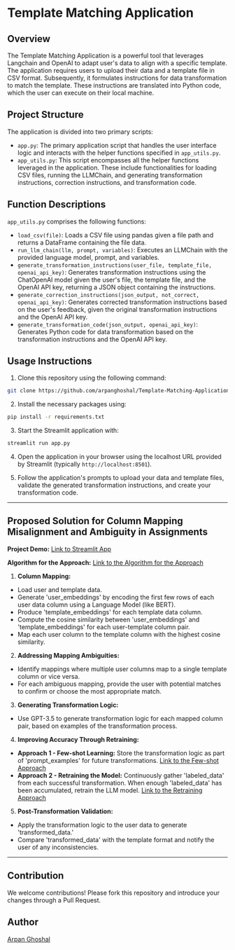 # Template Matching Application

## Overview

The Template Matching Application is a powerful tool that leverages Langchain and OpenAI to adapt user's data to align with a specific template. The application requires users to upload their data and a template file in CSV format. Subsequently, it formulates instructions for data transformation to match the template. These instructions are translated into Python code, which the user can execute on their local machine.

## Project Structure

The application is divided into two primary scripts:

- `app.py`: The primary application script that handles the user interface logic and interacts with the helper functions specified in `app_utils.py`.
- `app_utils.py`: This script encompasses all the helper functions leveraged in the application. These include functionalities for loading CSV files, running the LLMChain, and generating transformation instructions, correction instructions, and transformation code.

## Function Descriptions

`app_utils.py` comprises the following functions:

- `load_csv(file)`: Loads a CSV file using pandas given a file path and returns a DataFrame containing the file data.
- `run_llm_chain(llm, prompt, variables)`: Executes an LLMChain with the provided language model, prompt, and variables.
- `generate_transformation_instructions(user_file, template_file, openai_api_key)`: Generates transformation instructions using the ChatOpenAI model given the user's file, the template file, and the OpenAI API key, returning a JSON object containing the instructions.
- `generate_correction_instructions(json_output, not_correct, openai_api_key)`: Generates corrected transformation instructions based on the user's feedback, given the original transformation instructions and the OpenAI API key.
- `generate_transformation_code(json_output, openai_api_key)`: Generates Python code for data transformation based on the transformation instructions and the OpenAI API key.

## Usage Instructions

1. Clone this repository using the following command:

```bash
git clone https://github.com/arpanghoshal/Template-Matching-Application.git
```

2. Install the necessary packages using:

```bash
pip install -r requirements.txt
```

3. Start the Streamlit application with:

```bash
streamlit run app.py
```

4. Open the application in your browser using the localhost URL provided by Streamlit (typically `http://localhost:8501`).

5. Follow the application's prompts to upload your data and template files, validate the generated transformation instructions, and create your transformation code.

---

## Proposed Solution for Column Mapping Misalignment and Ambiguity in Assignments

**Project Demo:** [Link to Streamlit App](https://template-matching-application.streamlit.app/)

**Algorithm for the Approach:** [Link to the Algorithm for the Approach](https://github.com/arpanghoshal/Template-Matching-Application/blob/main/psudo_algorithm_remove_misalign.py)

1. **Column Mapping:**

- Load user and template data.
- Generate 'user_embeddings' by encoding the first few rows of each user data column using a Language Model (like BERT).
- Produce 'template_embeddings' for each template data column.
- Compute the cosine similarity between 'user_embeddings' and 'template_embeddings' for each user-template column pair.
- Map each user column to the template column with the highest cosine similarity.

2. **Addressing Mapping Ambiguities:**

- Identify mappings where multiple user columns map to a single template column or vice versa.
- For each ambiguous mapping, provide the user with potential matches to confirm or choose the most appropriate match.

3. **Generating Transformation Logic:**

- Use GPT-3.5 to generate transformation logic for each mapped column pair, based on examples of the transformation process.

4. **Improving Accuracy Through Retraining:**

- **Approach 1 - Few-shot Learning:** Store the transformation logic as part of 'prompt_examples' for future transformations. [Link to the Few-shot Approach](https://github.com/arpanghoshal/Template-Matching-Application/blob/main/pseudo_algorithm_fewshot.py)
- **Approach 2 - Retraining the Model:** Continuously gather 'labeled_data' from each successful transformation. When enough 'labeled_data' has been accumulated, retrain the LLM model. [Link to the Retraining Approach](https://github.com/arpanghoshal/Template-Matching-Application/blob/main/pseudo_algorithm_training.py)

5. **Post-Transformation Validation:**

- Apply the transformation logic to the user data to generate 'transformed_data.'
- Compare 'transformed_data' with the template format and notify the user of any inconsistencies.

---

## Contribution

We welcome contributions! Please fork this repository and introduce your changes through a Pull Request.


## Author

[Arpan Ghoshal](https://www.linkedin.com/in/arpanghoshal/)

